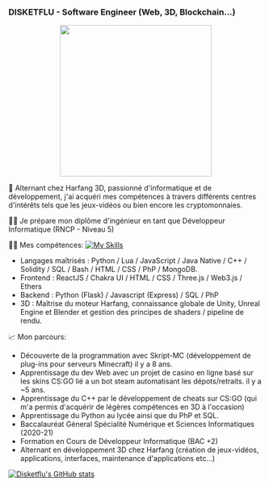 ### DISKETFLU - Software Engineer (Web, 3D, Blockchain...)

<div id="header" align="center">
  <img src="https://media4.giphy.com/media/frNC8HLtwZjOLLPbV7/giphy.gif?cid=ecf05e47cha704zhudyi08fbtj8n9dcz5hn1j40lxitlaawk&rid=giphy.gif" width="300"/>
</div>

🧙 Alternant chez Harfang 3D, passionné d'informatique et de développement, j'ai acquéri mes compétences à travers différents centres d'intérêts tels que les jeux-vidéos ou bien encore les cryptomonnaies.

👨‍🎓 Je prépare mon diplôme d'ingénieur en tant que Développeur Informatique (RNCP - Niveau 5)

👨‍💻 Mes compétences:
[![My Skills](https://skillicons.dev/icons?i=python,lua,js,java,c++,solidity,sql,bash,html,css,php,mongdb,react,chakra,threejs,web3js,ethers)](https://skillicons.dev)
- Langages maîtrisés : Python / Lua / JavaScript / Java Native / C++ / Solidity / SQL / Bash / HTML / CSS / PhP / MongoDB.
- Frontend : ReactJS / Chakra UI / HTML / CSS / Three.js / Web3.js / Ethers
- Backend : Python (Flask) / Javascript (Express) / SQL / PhP
- 3D : Maîtrise du moteur Harfang, connaissance globale de Unity, Unreal Engine et Blender et gestion des principes de shaders / pipeline de rendu.
       

📈 Mon parcours:
- Découverte de la programmation avec Skript-MC (développement de plug-ins pour serveurs Minecraft) il y a 8 ans.
- Apprentissage du dev Web avec un projet de casino en ligne basé sur les skins CS:GO lié a un bot steam automatisant les dépots/retraits. il y a ~5 ans.
- Apprentissage du C++ par le développement de cheats sur CS:GO (qui m'a permis d'acquérir de légères compétences en 3D à l'occasion)
- Apprentissage du Python au lycée ainsi que du PhP et SQL.
- Baccalauréat Géneral Spécialité Numérique et Sciences Informatiques (2020-21)
- Formation en Cours de Développeur Informatique (BAC +2)
- Alternant en développement 3D chez Harfang (création de jeux-vidéos, applications, interfaces, maintenance d'applications etc...)

[![Disketflu's GitHub stats](https://github-readme-stats.vercel.app/api?username=disketflu&show_icons=true&theme=blue-green)](https://github.com/disketflu/github-readme-stats)
